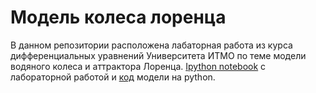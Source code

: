 # Модель колеса лоренца
В данном репозитории расположена лабаторная работа из курса дифференциальных уравнений Университета ИТМО по теме модели водяного колеса и аттрактора Лоренца. [Ipython notebook](https://github.com/Kuleshovegor/Lorenz-mill-model/blob/master/Lorenz_mill.ipynb) с лабораторной работой и [код](https://github.com/Kuleshovegor/Lorenz-mill-model/blob/master/Lorenz_mill_model.py) модели на python.
